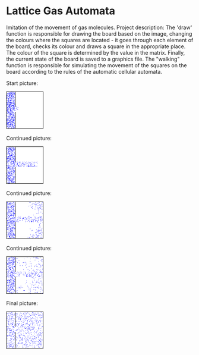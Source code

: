 # Lattice Gas Automata

Imitation of the movement of gas molecules.
Project description:
The 'draw' function is responsible for drawing the board based on the image, changing the colours where the squares are located - it goes through each element of the board, checks its colour and draws a square in the appropriate place. The colour of the square is determined by the value in the matrix. Finally, the current state of the board is saved to a graphics file.
The "walking" function is responsible for simulating the movement of the squares on the board according to the rules of the automatic cellular automata.

Start picture:

![1](https://github.com/weronikaabednarz/Lattice-Gas-Automata/blob/main/images/frame8.bmp)

Continued picture:

![2](https://github.com/weronikaabednarz/Lattice-Gas-Automata/blob/main/images/frame58.bmp)

Continued picture:

![3](https://github.com/weronikaabednarz/Lattice-Gas-Automata/blob/main/images/frame162.bmp)

Continued picture:

![4](https://github.com/weronikaabednarz/Lattice-Gas-Automata/blob/main/images/frame208.bmp)

Final picture:

![5](https://github.com/weronikaabednarz/Lattice-Gas-Automata/blob/main/images/frame862.bmp)
